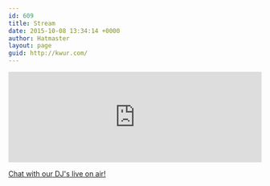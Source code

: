 ```yaml
---
id: 609
title: Stream
date: 2015-10-08 13:34:14 +0000
author: Hatmaster
layout: page
guid: http://kwur.com/
---
```

<iframe src="https://mixlr.com/users/4072220/embed" width="100%" height="180px" scrolling="no" frameborder="no" marginheight="0" marginwidth="0"></iframe>

<a href="http://mixlr.com/kwur-903/" target="_blank">Chat with our DJ's live on air!</a>